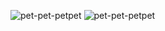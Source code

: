 ![pet-pet-petpet](https://github.com/user-attachments/assets/4eb46eb2-a50c-4871-840b-18968d9e3a36)
![pet-pet-petpet](https://github.com/user-attachments/assets/1ea4674e-6a70-432c-86cf-32ffe24f90fa)
